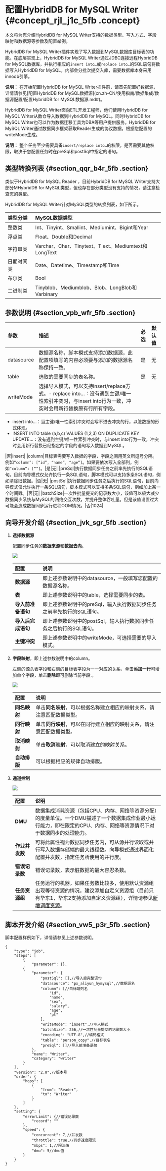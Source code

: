# 配置HybridDB for MySQL Writer {#concept_rjl_j1c_5fb .concept}

本文将为您介绍HybridDB for MySQL Writer支持的数据类型、写入方式、字段映射和数据源等参数及配置举例。

HybridDB for MySQL Writer插件实现了写入数据到MySQL数据库目标表的功能。在底层实现上，HybridDB for MySQL Writer通过JDBC连接远程HybridDB for MySQL数据库，并执行相应的`insert into…`或`replace into…`的SQL语句将数据写入HybridDB for MySQL，内部会分批次提交入库，需要数据库本身采用innodb引擎。

**说明：** 在开始配置HybridDB for MySQL Writer插件前，请首先配置好数据源，详情请参见[配置HybridDB for MySQL数据源](cn.zh-CN/使用指南/数据集成/数据源配置/配置HybridDB for MySQL数据源.md#)。

HybridDB for MySQL Writer面向ETL开发工程师，他们使用HybridDB for MySQL Writer从数仓导入数据到HybridDB for MySQL。同时HybridDB for MySQL Writer也可以作为数据迁移工具为DBA等用户提供服务。HybridDB for MySQL Writer通过数据同步框架获取Reader生成的协议数据，根据您配置的writeMode生成。

**说明：** 整个任务至少需要具备`insert/replace into…`的权限，是否需要其他权限，取决于您配置任务时在preSql和postSql中指定的语句。

## 类型转换列表 {#section_qqr_b4r_5fb .section}

类似于HybridDB for MySQL Reader ，目前HybridDB for MySQL Writer支持大部分MHybridDB for MySQL类型，但也存在部分类型没有支持的情况，请注意检查您的类型。

HybridDB for MySQL Writer针对MySQL类型的转换列表，如下所示。

|类型分类|MySQL数据类型|
|:---|:--------|
|整数类|Int、Tinyint、Smallint、Mediumint、Bigint和Year|
|浮点类|Float、Double和Decimal|
|字符串类|Varchar、Char、Tinytext、T ext、Mediumtext和LongText|
|日期时间类|Date、Datetime、Timestamp和Time|
|布尔类|Bool|
|二进制类|Tinyblob、Mediumblob、Blob、LongBlob和Varbinary|

## 参数说明 {#section_vpb_wfr_5fb .section}

|参数|描述|必选|默认值|
|:-|:-|:-|:--|
|datasource|数据源名称，脚本模式支持添加数据源，此配置项填写的内容必须要与添加的数据源名称保持一致。|是|无|
|table|选取的需要同步的表名称。|是|无|
|writeMode|选择导入模式，可以支持insert/replace方式。-   replace into…：没有遇到主键/唯一性索引冲突时，与insert into行为一致，冲突时会用新行替换原有行所有字段。
-   insert into…：当主键/唯一性索引冲突时会写不进去冲突的行，以脏数据的形式体现。
-   INSERT INTO table \(a,b,c\) VALUES \(1,2,3\) ON DUPLICATE KEY UPDATE…：没有遇到主键/唯一性索引冲突时，与insert into行为一致，冲突时会用新行替换已经指定的字段的语句写入数据到MySQL。

|否|insert|
|column|目标表需要写入数据的字段，字段之间用英文所逗号分隔。例如`“column”: [“id”, “name”, “age”]`。如果要依次写入全部列，例如`“column”: [“”]`。|是|无|
|preSql|执行数据同步任务之前率先执行的SQL语句。目前向导模式仅允许执行一条SQL语句，脚本模式可以支持多条SQL语句，例如清除旧数据。|否|无|
|postSql|执行数据同步任务之后执行的SQL语句，目前向导模式仅允许执行一条SQL语句，脚本模式可以支持多条SQL语句，例如加上某一个时间戳。|否|无|
|batchSize|一次性批量提交的记录数大小，该值可以极大减少数据同步系统与MySQL的网络交互次数，并提升整体吞吐量。但是该值设置过大可能会造成数据同步运行进程OOM情况。|否|1024|

## 向导开发介绍 {#section_jvk_sgr_5fb .section}

1.  **选择数据源**

    配置同步任务的**数据来源**和**数据去向**。

    ![](http://static-aliyun-doc.oss-cn-hangzhou.aliyuncs.com/assets/img/62205/154229534232039_zh-CN.png)

    |配置|说明|
    |:-|:-|
    |**数据源**|即上述参数说明中的datasource，一般填写您配置的数据源名称。|
    |**表**|即上述参数说明中的table，选择需要同步的表。|
    |**导入前准备语句**|即上述参数说明中的preSql，输入执行数据同步任务之前率先执行的SQL语句。|
    |**导入后完成语句**|即上述参数说明中的postSql，输入执行数据同步任务之后执行的SQL语句。|
    |**主键冲突**|即上述参数说明中的writeMode，可选择需要的导入模式。|

2.  **字段映射**，即上述参数说明中的column。

    左侧的源头表字段和右侧的目标表字段为一一对应的关系，单击**添加一行**可增加单个字段，单击**删除**即可删除当前字段 。

    ![](http://static-aliyun-doc.oss-cn-hangzhou.aliyuncs.com/assets/img/62205/154229534232041_zh-CN.png)

    |配置|说明|
    |:-|:-|
    |**同名映射**|单击**同名映射**，可以根据名称建立相应的映射关系，请注意匹配数据类型。|
    |**同行映射**|单击**同行映射**，可以在同行建立相应的映射关系，请注意匹配数据类型。|
    |**取消映射**|单击**取消映射**，可以取消建立的映射关系。|
    |**自动排版**|可以根据相应的规律自动排版。|

3.  **通道控制**

    ![](http://static-aliyun-doc.oss-cn-hangzhou.aliyuncs.com/assets/img/62209/154229534232018_zh-CN.png)

    |配置|说明|
    |:-|:-|
    |**DMU**|数据集成消耗资源（包括CPU、内存、网络等资源分配）的度量单位。一个DMU描述了一个数据集成作业最小运行能力，即在限定的CPU、内存、网络等资源情况下对于数据同步的处理能力。|
    |**作业并发数**|可将此属性视为数据同步任务内，可从源并行读取或并行写入数据存储端的最大线程数。向导模式通过界面化配置并发数，指定任务所使用的并行度。|
    |**错误记录数**|错误记录数，表示脏数据的最大容忍条数。|
    |**任务资源组**|任务运行的机器，如果任务数比较多，使用默认资源组出现等待资源的情况，建议添加自定义资源组（目前只有华东1，华东2支持添加自定义资源组），详情请参见[新增调度资源](cn.zh-CN/使用指南/数据集成/常见配置/新增调度资源.md#)。|


## 脚本开发介绍 {#section_vw5_p3r_5fb .section}

脚本配置样例如下，详情请参见上述参数说明。

```
{
    "type": "job",
    "steps": [
        {
            "parameter": {},
        {
            "parameter": {
                "postSql": [],//导入后完整语句
                "datasource": "px_aliyun_hymysql",//数据源名
                "column": [//目标端列名
                    "id",
                    "name",
                    "sex",
                    "salary",
                    "age",
                    "pt"
                ],
                "writeMode": "insert",//写入模式
                "batchSize": 256,//一次性批量提交的记录数大小
                "encoding": "UTF-8",//编码格式
                "table": "person_copy",//目标表名
                "preSql": []//导入前准备语句
            },
            "name": "Writer",
            "category": "writer"
        }
    ],
    "version": "2.0",//版本号
    "order": {
        "hops": [
            {
                "from": "Reader",
                "to": "Writer"
            }
        ]
    },
    "setting": {
        "errorLimit": {//错误记录数
            "record": ""
        },
        "speed": {
            "concurrent": 7,//并发数
            "throttle": true,//同步速度限流
            "mbps": 1,//限流值
            "dmu": 5//dmu值
        }
    }
}
```

